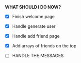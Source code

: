 **WHAT SHOULD I DO NOW?**
* [x] Finish welcome page
* [x] Handle generate user
* [x] Handle add friend page
* [x] Add arrays of friends on the top
* [ ] HANDLE THE MESSAGES
  